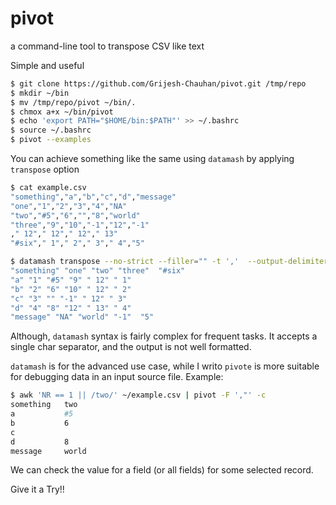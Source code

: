 # pivot
a command-line tool to transpose CSV like text

Simple and useful

```bash
$ git clone https://github.com/Grijesh-Chauhan/pivot.git /tmp/repo
$ mkdir ~/bin
$ mv /tmp/repo/pivot ~/bin/.
$ chmox a+x ~/bin/pivot
$ echo 'export PATH="$HOME/bin:$PATH"' >> ~/.bashrc
$ source ~/.bashrc
$ pivot --examples
```

You can achieve something like the same using `datamash` by applying `transpose` option

```bash
$ cat example.csv
"something","a","b","c","d","message"
"one","1","2","3","4","NA"
"two","#5","6","","8","world"
"three","9","10","-1","12","-1"
," 12"," 12"," 12"," 13"
"#six"," 1"," 2"," 3"," 4","5"

$ datamash transpose --no-strict --filler="" -t ','  --output-delimiter='-'   <  ~/example.csv
"something" "one" "two" "three"  "#six"
"a" "1" "#5" "9" " 12" " 1"
"b" "2" "6" "10" " 12" " 2"
"c" "3" "" "-1" " 12" " 3"
"d" "4" "8" "12" " 13" " 4"
"message" "NA" "world" "-1"  "5"
```

Although, `datamash` syntax is fairly complex for frequent tasks. It accepts a single char separator, and the output is not well formatted.

`datamash` is for the advanced use case, while I writo `pivote` is more suitable for debugging data in an input source file. Example:


```bash
$ awk 'NR == 1 || /two/' ~/example.csv | pivot -F ',"' -c
something   two
a           #5
b           6
c
d           8
message     world
```

We can check the value for a field (or all fields) for some selected record.

Give it a Try!!
